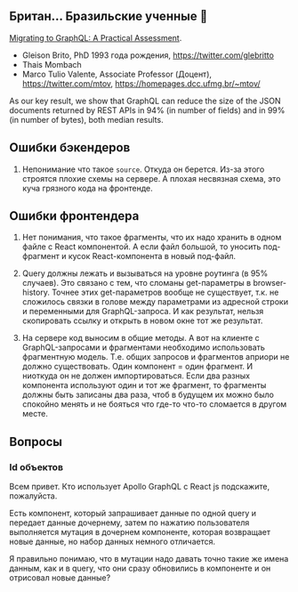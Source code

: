 ## Британ... Бразильские ученные 🤣

[Migrating to GraphQL: A Practical Assessment](https://arxiv.org/abs/1906.07535?fbclid=IwAR2bxA2sXbAQSuRLPR5kTpX30fwbJ6cxIJZMLFN-4TggOMDo2-nref2OGL0).

- Gleison Brito, PhD 1993 года рождения, <https://twitter.com/glebritto>
- Thais Mombach
- Marco Tulio Valente, Associate Professor (Доцент), <https://twitter.com/mtov>, <https://homepages.dcc.ufmg.br/~mtov/>

As our key result, we show that GraphQL can reduce the size of the JSON documents returned by REST APIs in 94% (in number of fields) and in 99% (in number of bytes), both median results.

## Ошибки бэкендеров

1) Непонимание что такое `source`. Откуда он берется. Из-за этого строятся плохие схемы на сервере. А плохая несвязная схема, это куча грязного кода на фронтенде.

## Ошибки фронтендера

1) Нет понимания, что такое фрагменты, что их надо хранить в одном файле с React компонентой. А если файл большой, то уносить под-фрагмент и кусок React-компонента в новый под-файл.

2) Query должны лежать и вызываться на уровне роутинга (в 95% случаев). Это связано с тем, что сломаны get-параметры в browser-history. Точнее этих get-параметров вообще не существует, т.к. не сложилось связки в голове между параметрами из адресной строки и переменными для GraphQL-запроса. И как результат, нельзя скопировать ссылку и открыть в новом окне тот же результат.

3) На сервере код выносим в общие методы. А вот на клиенте с GraphQL-запросами и фрагментами необходимо использовать фрагментную модель. Т.е. общих запросов и фрагментов априори не должно существовать. Один компонент = один фрагмент. И ниоткуда он не должен импортироваться. Если два разных компонента используют один и тот же фрагмент, то фрагменты должны быть записаны два раза, чтоб в будущем их можно было спокойно менять и не бояться что где-то что-то сломается в другом месте.

## Вопросы

### Id объектов

Всем привет. Кто использует Apollo GraphQL с React js  подскажите, пожалуйста.

Есть компонент, который запрашивает данные по одной query и передает данные дочернему, затем по нажатию пользователя выполняется мутация в дочернем компоненте, которая возвращает новые данные, но набор данных немного отличается.

Я правильно понимаю, что в мутации надо давать точно такие же имена данным, как и в query, что они сразу обновились в компоненте и он отрисовал новые данные?
